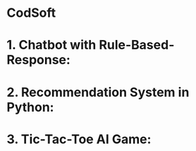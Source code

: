 # CodSoft

# 1. Chatbot with Rule-Based-Response:

# 2. Recommendation System in Python:
# 3. Tic-Tac-Toe AI Game:
